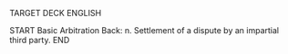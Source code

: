 TARGET DECK
ENGLISH

START
Basic
Arbitration
Back: n. Settlement of a dispute by an impartial third party.
END
